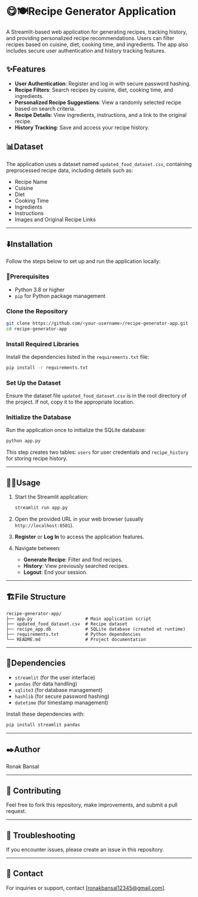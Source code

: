 
# 😋🍽️Recipe Generator Application

A Streamlit-based web application for generating recipes, tracking history, and providing personalized recipe recommendations. Users can filter recipes based on cuisine, diet, cooking time, and ingredients. The app also includes secure user authentication and history tracking features.

## ✨Features

- **User Authentication**: Register and log in with secure password hashing.
- **Recipe Filters**: Search recipes by cuisine, diet, cooking time, and ingredients.
- **Personalized Recipe Suggestions**: View a randomly selected recipe based on search criteria.
- **Recipe Details**: View ingredients, instructions, and a link to the original recipe.
- **History Tracking**: Save and access your recipe history.

## 📊Dataset

The application uses a dataset named `updated_food_dataset.csv`, containing preprocessed recipe data, including details such as:

- Recipe Name
- Cuisine
- Diet
- Cooking Time
- Ingredients
- Instructions
- Images and Original Recipe Links

---

## ⬇️Installation

Follow the steps below to set up and run the application locally:

### 📒Prerequisites

- Python 3.8 or higher
- `pip` for Python package management

### Clone the Repository

```bash
git clone https://github.com/<your-username>/recipe-generator-app.git
cd recipe-generator-app
```

### Install Required Libraries

Install the dependencies listed in the `requirements.txt` file:

```bash
pip install -r requirements.txt
```

### Set Up the Dataset

Ensure the dataset file `updated_food_dataset.csv` is in the root directory of the project. If not, copy it to the appropriate location.

### Initialize the Database

Run the application once to initialize the SQLite database:

```bash
python app.py
```

This step creates two tables: `users` for user credentials and `recipe_history` for storing recipe history.

---

## 👨‍💻Usage

1. Start the Streamlit application:

   ```bash
   streamlit run app.py
   ```

2. Open the provided URL in your web browser (usually `http://localhost:8501`).

3. **Register** or **Log In** to access the application features.

4. Navigate between:
   - **Generate Recipe**: Filter and find recipes.
   - **History**: View previously searched recipes.
   - **Logout**: End your session.

---

## 🏗️File Structure

```
recipe-generator-app/
├── app.py                    # Main application script
├── updated_food_dataset.csv  # Recipe dataset
├── recipe_app.db             # SQLite database (created at runtime)
├── requirements.txt          # Python dependencies
└── README.md                 # Project documentation
```

---

## 🔗Dependencies

- `streamlit` (for the user interface)
- `pandas` (for data handling)
- `sqlite3` (for database management)
- `hashlib` (for secure password hashing)
- `datetime` (for timestamp management)

Install these dependencies with:

```bash
pip install streamlit pandas
```

---

## ✒️Author

Ronak Bansal  

---

## 🙌 Contributing  
Feel free to fork this repository, make improvements, and submit a pull request.  

---

## 🐛 Troubleshooting  
If you encounter issues, please create an issue in this repository.  

---

## 📧 Contact  
For inquiries or support, contact [ronakbansal12345@gmail.com].  
